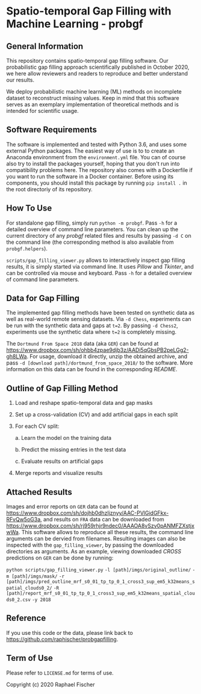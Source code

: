 # Spatio-temporal Gap Filling with Machine Learning - probgf

## General Information

This repository contains spatio-temporal gap filling software.
Our probabilistic gap filling approach scientifically published in October 2020, we here allow reviewers and readers to reproduce and better understand our results.

We deploy probabilistic machine learning (ML) methods on incomplete dataset to reconstruct missing values.
Keep in mind that this software serves as an exemplary implementation of theoretical methods and is intended for scientific usage.

## Software Requirements

The software is implemented and tested with Python 3.6, and uses some external Python packages.
The easiest way of use is to to create an Anaconda environment from the `environment.yml` file.
You can of course also try to install the packages yourself, hoping that you don't run into compatibility problems here.
The repository also comes with a Dockerfile if you want to run the software in a Docker container.
Before using its components, you should install this package by running `pip install .` in the root directoriy of its repository.

## How To Use

For standalone gap filling, simply run `python -m probgf`. Pass `-h` for a detailed overview of command line parameters.
You can clean up the current directory of any *probgf* related files and results by passing `-d C` on the command line (the corresponding method is also available from `probgf.helpers`).

`scripts/gap_filling_viewer.py` allows to interactively inspect gap filling results, it is simply started via command line.
It uses *Pillow* and *Tkinter*, and can be controlled via mouse and keyboard.
Pass `-h` for a detailed overview of command line parameters.

## Data for Gap Filling

The implemented gap filling methods have been tested on synthetic data as well as real-world remote sensing datasets.
Via `-d Chess`, experiments can be run with the synthetic data and gaps at `t=2`.
By passing `-d Chess2`, experiments use the synthetic data where `t=2` is completely missing.

The `Dortmund From Space 2018` data (aka `GER`) can be found at <https://www.dropbox.com/sh/ohbb4zpae9djb3z/AADi5qGbsPB2peLGg2-gh8LWa>.
For usage, download it directly, unzip the obtained archive, and pass `-d [download path]/dortmund_from_space_2018/` to the software. More information on this data can be found in the corresponding *README*.

## Outline of Gap Filling Method

1. Load and reshape spatio-temporal data and gap masks

2. Set up a cross-validation (CV) and add artificial gaps in each split

3. For each CV split:

    a. Learn the model on the training data

    b. Predict the missing entries in the test data

    c. Evaluate results on artificial gaps

4. Merge reports and visualize results

## Attached Results

Images and error reports on `GER` data can be found at <https://www.dropbox.com/sh/dojhb0dhzljznyy/AAC-PVlGidGFkx-RFvQw5oG3a>, and results on `FRA` data can be downloaded from <https://www.dropbox.com/sh/rj959rhjr9ndec0/AAAOA8vSzv0pANMFZXstjxwWa>.
This software allows to reproduce all these results, the command line arguments can be dervied from filenames. Resulting images can also be inspected with the `gap_filling_viewer`, by passing the downloaded directories as arguments. As an example, viewing downloaded *CROSS* predictions on `GER` can be done by running:

`python scripts/gap_filling_viewer.py`
`-l [path]/imgs/original_outline/`
`-m [path]/imgs/mask/`
`-r [path]/imgs/pred_outline_mrf_s0_01_tp_tp_0_1_cross3_sup_em5_k32means_spatial_clouds0_2/`
`-R [path]/report_mrf_s0_01_tp_tp_0_1_cross3_sup_em5_k32means_spatial_clouds0_2.csv`
`-y 2018`

## Reference

If you use this code or the data, please link back to <https://github.com/raphischer/probgapfilling>.

## Term of Use

Please refer to `LICENSE.md` for terms of use.

Copyright (c) 2020 Raphael Fischer
